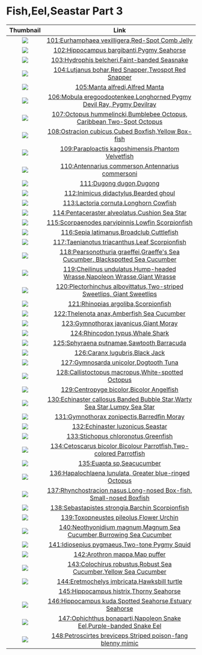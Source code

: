 # Fish,Eel,Seastar Part 3

| Thumbnail | Link |
| :---: | :---: |
| ![](../../.gitbook/assets/small-eurhamphaea-vexilligera.jpg)  | [101:Eurhamphaea vexilligera,Red-Spot Comb Jelly](101-eurhamphaea-vexilligera-red-spot-comb-jelly.md) |
| ![](../../.gitbook/assets/small-hippocampus-bargibanti.jpg)  | [102:Hippocampus bargibanti,Pygmy Seahorse](102-hippocampus-bargibanti-pygmy-seahorse.md) |
| ![](../../.gitbook/assets/small-hydrophis-belcheri.jpg)  | [103:Hydrophis belcheri,Faint-banded Seasnake](103-hydrophis-belcheri-faint-banded-seasnake.md) |
| ![](../../.gitbook/assets/small-lutjanus-bohar.jpg)  | [104:Lutjanus bohar,Red Snapper,Twospot Red Snapper](104-lutjanus-bohar-red-snapper-twospot-red-snapper.md) |
| ![](../../.gitbook/assets/small-manta-alfredi%20%281%29.jpg)  | [105:Manta alfredi,Alfred Manta](105-manta-alfredi-alfred-manta.md) |
| ![](../../.gitbook/assets/small-mobula-eregoodootenkee.jpg)  | [106:Mobula eregoodootenkee,Longhorned Pygmy Devil Ray, Pygmy Devilray](106-mobula-eregoodootenkee-longhorned-pygmy-devil-ray-pygmy-devilray.md) |
| ![](../../.gitbook/assets/small-octopus-hummelincki.jpg)  | [107:Octopus hummelincki,Bumblebee Octopus, Caribbean Two-Spot Octopus](107-octopus-hummelincki-bumblebee-octopus-caribbean-two-spot-octopus.md) |
| ![](../../.gitbook/assets/small-ostracion-cubicus.jpg)  | [108:Ostracion cubicus,Cubed Boxfish,Yellow Box-fish](108-ostracion-cubicus-cubed-boxfish-yellow-box-fish.md) |
| ![](../../.gitbook/assets/small-paraploactis-kagoshimensis.jpg)  | [109:Paraploactis kagoshimensis,Phantom Velvetfish](109-paraploactis-kagoshimensis-phantom-velvetfish.md) |
| ![](../../.gitbook/assets/small-antennarius-commerson.jpg)  | [110:Antennarius commerson,Antennarius commersoni](110-antennarius-commerson-antennarius-commersoni.md) |
| ![](../../.gitbook/assets/small-dugong-dugon%20%281%29.jpg)  | [111:Dugong dugon,Dugong](111-dugong-dugon-dugong.md) |
| ![](../../.gitbook/assets/small-inimicus-didactylus.jpg)  | [112:Inimicus didactylus,Bearded ghoul](112-inimicus-didactylus-bearded-ghoul.md) |
| ![](../../.gitbook/assets/small-lactoria-cornuta.jpg)  | [113:Lactoria cornuta,Longhorn Cowfish](113-lactoria-cornuta-longhorn-cowfish.md) |
| ![](../../.gitbook/assets/small-pentaceraster-alveolatus.jpg)  | [114:Pentaceraster alveolatus,Cushion Sea Star](114-pentaceraster-alveolatus-cushion-sea-star.md) |
| ![](../../.gitbook/assets/small-scorpaenodes-parvipinnis.jpg)  | [115:Scorpaenodes parvipinnis,Lowfin Scorpionfish](115-scorpaenodes-parvipinnis-lowfin-scorpionfish.md) |
| ![](../../.gitbook/assets/small-sepia-latimanus.jpg)  | [116:Sepia latimanus,Broadclub Cuttlefish](116-sepia-latimanus-broadclub-cuttlefish.md) |
| ![](../../.gitbook/assets/small-taenianotus-triacanthus.jpg)  | [117:Taenianotus triacanthus,Leaf Scorpionfish](117-taenianotus-triacanthus-leaf-scorpionfish.md) |
| ![](../../.gitbook/assets/small-pearsonothuria-graeffei.jpg)  | [118:Pearsonothuria graeffei,Graeffe's Sea Cucumber, Blackspotted Sea Cucumber](118-pearsonothuria-graeffei-graeffes-sea-cucumber-blackspotted-sea-cucumber.md) |
| ![](../../.gitbook/assets/small-cheilinus-undulatus.jpg)  | [119:Cheilinus undulatus,Hump-headed Wrasse,Napoleon Wrasse,Giant Wrasse](119-cheilinus-undulatus-hump-headed-wrasse-napoleon-wrasse-giant-wrasse.md) |
| ![](../../.gitbook/assets/small-plectorhinchus-albovittatus.jpg)  | [120:Plectorhinchus albovittatus,Two-striped Sweetlips, Giant Sweetlips](120-plectorhinchus-albovittatus-two-striped-sweetlips-giant-sweetlips.md) |
| ![](../../.gitbook/assets/small-rhinopias-argoliba.jpg)  | [121:Rhinopias argoliba,Scorpionfish](121-rhinopias-argoliba-scorpionfish.md) |
| ![](../../.gitbook/assets/small-thelenota-anax.jpg)  | [122:Thelenota anax,Amberfish Sea Cucumber](122-thelenota-anax-amberfish-sea-cucumber.md) |
| ![](../../.gitbook/assets/small-gymnothorax-javanicus%20%281%29.jpg)  | [123:Gymnothorax javanicus,Giant Moray](123-gymnothorax-javanicus-giant-moray.md) |
| ![](../../.gitbook/assets/small-rhincodon-typus.jpg)  | [124:Rhincodon typus,Whale Shark](124-rhincodon-typus-whale-shark.md) |
| ![](../../.gitbook/assets/small-sphyraena-putnamae.jpg)  | [125:Sphyraena putnamae,Sawtooth Barracuda](125-sphyraena-putnamae-sawtooth-barracuda.md) |
| ![](../../.gitbook/assets/small-caranx-lugubris.jpg)  | [126:Caranx lugubris,Black Jack](126-caranx-lugubris-black-jack.md) |
| ![](../../.gitbook/assets/small-gymnosarda-unicolor.jpg)  | [127:Gymnosarda unicolor,Dogtooth Tuna](127-gymnosarda-unicolor-dogtooth-tuna.md) |
| ![](../../.gitbook/assets/small-callistoctopus-macropus.jpg)  | [128:Callistoctopus macropus,White-spotted Octopus](128-callistoctopus-macropus-white-spotted-octopus.md) |
| ![](../../.gitbook/assets/small-centropyge-bicolor.jpg)  | [129:Centropyge bicolor,Bicolor Angelfish](129-centropyge-bicolor-bicolor-angelfish.md) |
| ![](../../.gitbook/assets/small-echinaster-callosus.jpg)  | [130:Echinaster callosus,Banded Bubble Star,Warty Sea Star,Lumpy Sea Star](130-echinaster-callosus-banded-bubble-star-warty-sea-star-lumpy-sea-star.md) |
| ![](../../.gitbook/assets/small-gymnothorax-zonipectis.jpg)  | [131:Gymnothorax zonipectis,Barredfin Moray](131-gymnothorax-zonipectis-barredfin-moray.md) |
| ![](../../.gitbook/assets/small-echinaster-luzonicus.jpg)  | [132:Echinaster luzonicus,Seastar](132-echinaster-luzonicus-seastar.md) |
| ![](../../.gitbook/assets/small-stichopus-chloronotus.jpg)  | [133:Stichopus chloronotus,Greenfish](133-stichopus-chloronotus-greenfish.md) |
| ![](../../.gitbook/assets/small-cetoscarus-bicolor.jpg)  | [134:Cetoscarus bicolor,Bicolour Parrotfish,Two-colored Parrotfish](134-cetoscarus-bicolor-bicolour-parrotfish-two-colored-parrotfish.md) |
| ![](../../.gitbook/assets/small-euapta-sp.jpg)  | [135:Euapta sp,Seacucumber](135-euapta-sp-seacucumber.md) |
| ![](../../.gitbook/assets/small-hapalochlaena-lunulata.jpg)  | [136:Hapalochlaena lunulata, Greater blue-ringed Octopus](136-hapalochlaena-lunulata-greater-blue-ringed-octopus.md) |
| ![](../../.gitbook/assets/small-rhynchostracion-nasus.jpg)  | [137:Rhynchostracion nasus,Long-nosed Box-fish, Small-nosed Boxfish](137-rhynchostracion-nasus-long-nosed-box-fish-small-nosed-boxfish.md) |
| ![](../../.gitbook/assets/small-sebastapistes-strongia.jpg)  | [138:Sebastapistes strongia,Barchin Scorpionfish](138-sebastapistes-strongia-barchin-scorpionfish.md) |
| ![](../../.gitbook/assets/small-toxopneustes-pileolus.jpg)  | [139:Toxopneustes pileolus,Flower Urchin](139-toxopneustes-pileolus-flower-urchin.md) |
| ![](../../.gitbook/assets/small-neothyonidium-magnum.jpg)  | [140:Neothyonidium magnum,Magnum Sea Cucumber,Burrowing Sea Cucumber](140-neothyonidium-magnum-magnum-sea-cucumber-burrowing-sea-cucumber.md) |
| ![](../../.gitbook/assets/small-idiosepius-pygmaeus%20%281%29.jpg)  | [141:Idiosepius pygmaeus,Two-tone Pygmy Squid](141-idiosepius-pygmaeus-two-tone-pygmy-squid.md) |
| ![](../../.gitbook/assets/small-arothron-mappa.jpg)  | [142:Arothron mappa,Map puffer](142-arothron-mappa-map-puffer.md) |
| ![](../../.gitbook/assets/small-colochirus-robustus.jpg)  | [143:Colochirus robustus,Robust Sea Cucumber,Yellow Sea Cucumber](143-colochirus-robustus-robust-sea-cucumber-yellow-sea-cucumber.md) |
| ![](../../.gitbook/assets/small-eretmochelys-imbricata%20%281%29.jpg)  | [144:Eretmochelys imbricata,Hawksbill turtle](144-dolabella-auricularia.md) |
|  | [145:Hippocampus histrix,Thorny Seahorse](145-hippocampus-histrix-thorny-seahorse.md) |
| ![](../../.gitbook/assets/small-hippocampus-kuda.jpg)  | [146:Hippocampus kuda,Spotted Seahorse,Estuary Seahorse](146-hippocampus-kuda-spotted-seahorse-estuary-seahorse.md) |
| ![](../../.gitbook/assets/small-ophichthus-bonaparti.jpg)  | [147:Ophichthus bonaparti,Napoleon Snake Eel,Purple-banded Snake Eel](147-ophichthus-bonaparti-napoleon-snake-eel-purple-banded-snake-eel.md) |
| ![](../../.gitbook/assets/small-petroscirtes-breviceps.jpg)  | [148:Petroscirtes breviceps,Striped poison-fang blenny mimic](148-petroscirtes-breviceps-striped-poison-fang-blenny-mimic.md) |

